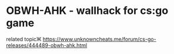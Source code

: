 # OBWH-AHK - wallhack for cs:go game

related topicЖ https://www.unknowncheats.me/forum/cs-go-releases/444489-obwh-ahk.html
